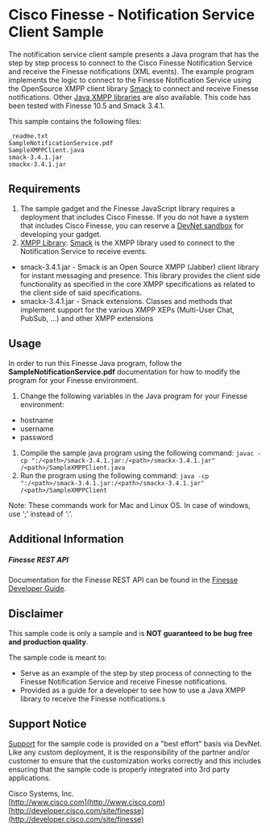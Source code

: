 # Cisco Finesse - Notification Service Client Sample
The notification service client sample presents a Java program that has the step by step process to connect to the Cisco Finesse Notification Service and receive the Finesse notifications (XML events). The example program implements the logic to connect to the Finesse Notification Service using the OpenSource XMPP client library [Smack](https://www.igniterealtime.org/projects/smack/) to connect and receive Finesse notifications. Other [Java XMPP libraries](http://xmpp.org/software/libraries.html) are also available. This code has been tested with Finesse 10.5 and Smack 3.4.1.

This sample contains the following files:

    _readme.txt
    SampleNotificationService.pdf
    SampleXMPPClient.java
    smack-3.4.1.jar
    smackx-3.4.1.jar

## Requirements
1. The sample gadget and the Finesse JavaScript library requires a deployment that includes Cisco Finesse. If you do not have a system that includes Cisco Finesse, you can reserve a [DevNet sandbox](https://developer.cisco.com/docs/finesse/#!sandbox) for developing your gadget.
1. [XMPP Library](http://xmpp.org/software/libraries.html): [Smack](https://www.igniterealtime.org/projects/smack/) is the XMPP library used to connect to the Notification Service to receive events.

 * smack-3.4.1.jar - Smack is an Open Source XMPP (Jabber) client library for 
instant messaging and presence. This library provides the client side functionality 
as specified in the core XMPP specifications as related to the client side of 
said specifications.
 * smackx-3.4.1.jar - Smack extensions. Classes and methods that implement support 
for the various XMPP XEPs (Multi-User Chat, PubSub, …) and other XMPP extensions

## Usage
In order to run this Finesse Java program, follow the **SampleNotificationService.pdf** documentation for how to modify the program for your Finesse environment.

1. Change the following variables in the Java program for your Finesse environment:
 * hostname
 * username
 * password
1. Compile the sample java program using the following command:
`javac -cp ":/<path>/smack-3.4.1.jar:/<path>/smackx-3.4.1.jar" /<path>/SampleXMPPClient.java`
1. Run the program using the following command:
`java -cp ":/<path>/smack-3.4.1.jar:/<path>/smackx-3.4.1.jar" /<path>/SampleXMPPClient`

Note: These commands work for Mac and Linux OS. In case of windows, use ‘;’ instead of ‘:’.

## Additional Information
##### Finesse REST API
Documentation for the Finesse REST API can be found in the [Finesse Developer Guide](https://developer.cisco.com/docs/finesse/#!rest-api-dev-guide).

## Disclaimer
This sample code is only a sample and is **NOT guaranteed to be bug free and production quality**.

The sample code is meant to:
- Serve as an example of the step by step process of connecting to the Finesse Notification Service and receive Finesse notifications.
- Provided as a guide for a developer to see how to use a Java XMPP library to receive the Finesse notifications.s

## Support Notice
[Support](https://developer.cisco.com/site/support) for the sample code is provided on a "best effort" basis via DevNet. Like any custom deployment, it is the responsibility of the partner and/or customer to ensure that the customization works correctly and this includes ensuring that the sample code is properly integrated into 3rd party applications.

Cisco Systems, Inc.<br>
[http://www.cisco.com](http://www.cisco.com)<br>
[http://developer.cisco.com/site/finesse](http://developer.cisco.com/site/finesse)
